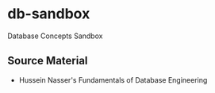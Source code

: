 # db-sandbox
Database Concepts Sandbox

## Source Material
- Hussein Nasser's Fundamentals of Database Engineering